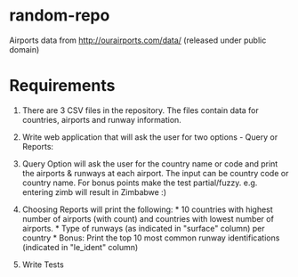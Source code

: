 # random-repo

Airports data from http://ourairports.com/data/ (released under public domain)

# Requirements 

1. There are 3 CSV files in the repository. The files contain data for countries, airports and runway information.

2. Write web application that will ask the user for two options - Query or Reports:

  1. Query Option will ask the user for the country name or code and print the airports & runways at each airport. The input can be country code or country name. For bonus points make the test partial/fuzzy. e.g. entering zimb will result in Zimbabwe :)

  2. Choosing Reports will print the following: 
    * 10 countries with highest number of airports (with count) and countries with lowest number of airports.
    * Type of runways (as indicated in "surface" column) per country
    * Bonus: Print the top 10 most common runway identifications (indicated in "le_ident" column) 

3. Write Tests
